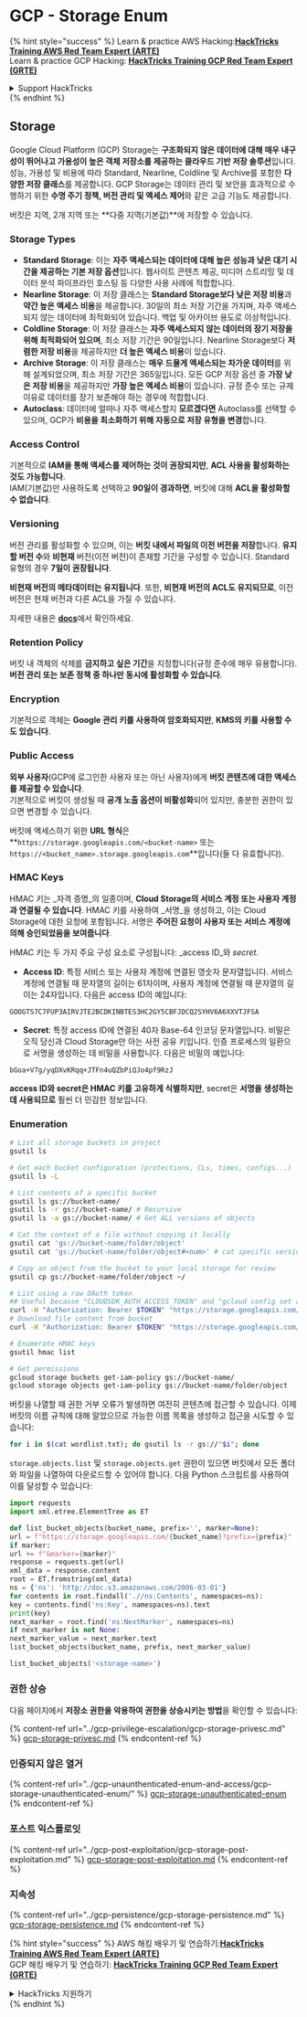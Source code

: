 # GCP - Storage Enum

{% hint style="success" %}
Learn & practice AWS Hacking:<img src="../../../.gitbook/assets/image (1).png" alt="" data-size="line">[**HackTricks Training AWS Red Team Expert (ARTE)**](https://training.hacktricks.xyz/courses/arte)<img src="../../../.gitbook/assets/image (1).png" alt="" data-size="line">\
Learn & practice GCP Hacking: <img src="../../../.gitbook/assets/image (2).png" alt="" data-size="line">[**HackTricks Training GCP Red Team Expert (GRTE)**<img src="../../../.gitbook/assets/image (2).png" alt="" data-size="line">](https://training.hacktricks.xyz/courses/grte)

<details>

<summary>Support HackTricks</summary>

* Check the [**subscription plans**](https://github.com/sponsors/carlospolop)!
* **Join the** 💬 [**Discord group**](https://discord.gg/hRep4RUj7f) or the [**telegram group**](https://t.me/peass) or **follow** us on **Twitter** 🐦 [**@hacktricks\_live**](https://twitter.com/hacktricks\_live)**.**
* **Share hacking tricks by submitting PRs to the** [**HackTricks**](https://github.com/carlospolop/hacktricks) and [**HackTricks Cloud**](https://github.com/carlospolop/hacktricks-cloud) github repos.

</details>
{% endhint %}

## Storage

Google Cloud Platform (GCP) Storage는 **구조화되지 않은 데이터에 대해 매우 내구성이 뛰어나고 가용성이 높은 객체 저장소를 제공하는 클라우드 기반 저장 솔루션**입니다. 성능, 가용성 및 비용에 따라 Standard, Nearline, Coldline 및 Archive를 포함한 **다양한 저장 클래스**를 제공합니다. GCP Storage는 데이터 관리 및 보안을 효과적으로 수행하기 위한 **수명 주기 정책, 버전 관리 및 액세스 제어**와 같은 고급 기능도 제공합니다.

버킷은 지역, 2개 지역 또는 **다중 지역(기본값)**에 저장할 수 있습니다.

### Storage Types

* **Standard Storage**: 이는 **자주 액세스되는 데이터에 대해 높은 성능과 낮은 대기 시간을 제공하는 기본 저장 옵션**입니다. 웹사이트 콘텐츠 제공, 미디어 스트리밍 및 데이터 분석 파이프라인 호스팅 등 다양한 사용 사례에 적합합니다.
* **Nearline Storage**: 이 저장 클래스는 **Standard Storage보다 낮은 저장 비용**과 **약간 높은 액세스 비용**을 제공합니다. 30일의 최소 저장 기간을 가지며, 자주 액세스되지 않는 데이터에 최적화되어 있습니다. 백업 및 아카이브 용도로 이상적입니다.
* **Coldline Storage**: 이 저장 클래스는 **자주 액세스되지 않는 데이터의 장기 저장을 위해 최적화되어 있으며**, 최소 저장 기간은 90일입니다. Nearline Storage보다 **저렴한 저장 비용**을 제공하지만 **더 높은 액세스 비용**이 있습니다.
* **Archive Storage**: 이 저장 클래스는 **매우 드물게 액세스되는 차가운 데이터**를 위해 설계되었으며, 최소 저장 기간은 365일입니다. 모든 GCP 저장 옵션 중 **가장 낮은 저장 비용**을 제공하지만 **가장 높은 액세스 비용**이 있습니다. 규정 준수 또는 규제 이유로 데이터를 장기 보존해야 하는 경우에 적합합니다.
* **Autoclass**: 데이터에 얼마나 자주 액세스할지 **모르겠다면** Autoclass를 선택할 수 있으며, GCP가 **비용을 최소화하기 위해 자동으로 저장 유형을 변경**합니다.

### Access Control

기본적으로 **IAM을 통해 액세스를 제어하는 것이 권장되지만**, **ACL 사용을 활성화하는 것도 가능합니다**.\
IAM(기본값)만 사용하도록 선택하고 **90일이 경과하면**, 버킷에 대해 **ACL을 활성화할 수 없습니다**.

### Versioning

버전 관리를 활성화할 수 있으며, 이는 **버킷 내에서 파일의 이전 버전을 저장**합니다. **유지할 버전 수**와 **비현재** 버전(이전 버전)이 존재할 기간을 구성할 수 있습니다. Standard 유형의 경우 **7일이 권장됩니다**.

**비현재 버전의 메타데이터는 유지됩니다**. 또한, **비현재 버전의 ACL도 유지되므로**, 이전 버전은 현재 버전과 다른 ACL을 가질 수 있습니다.

자세한 내용은 [**docs**](https://cloud.google.com/storage/docs/object-versioning)에서 확인하세요.

### Retention Policy

버킷 내 객체의 삭제를 **금지하고 싶은 기간**을 지정합니다(규정 준수에 매우 유용합니다).\
**버전 관리 또는 보존 정책 중 하나만 동시에 활성화할 수 있습니다**.

### Encryption

기본적으로 객체는 **Google 관리 키를 사용하여 암호화되지만**, **KMS의 키를 사용할 수도 있습니다**.

### Public Access

**외부 사용자**(GCP에 로그인한 사용자 또는 아닌 사용자)에게 **버킷 콘텐츠에 대한 액세스를 제공할 수 있습니다**.\
기본적으로 버킷이 생성될 때 **공개 노출 옵션이 비활성화**되어 있지만, 충분한 권한이 있으면 변경할 수 있습니다.

버킷에 액세스하기 위한 **URL 형식**은 **`https://storage.googleapis.com/<bucket-name>` 또는 `https://<bucket_name>.storage.googleapis.com`**입니다(둘 다 유효합니다).

### HMAC Keys

HMAC 키는 _자격 증명_의 일종이며, **Cloud Storage의 서비스 계정 또는 사용자 계정과 연결될 수 있습니다**. HMAC 키를 사용하여 _서명_을 생성하고, 이는 Cloud Storage에 대한 요청에 포함됩니다. 서명은 **주어진 요청이 사용자 또는 서비스 계정에 의해 승인되었음을 보여줍니다**.

HMAC 키는 두 가지 주요 구성 요소로 구성됩니다: _access ID_와 _secret_.

*   **Access ID**: 특정 서비스 또는 사용자 계정에 연결된 영숫자 문자열입니다. 서비스 계정에 연결될 때 문자열의 길이는 61자이며, 사용자 계정에 연결될 때 문자열의 길이는 24자입니다. 다음은 access ID의 예입니다:

`GOOGTS7C7FUP3AIRVJTE2BCDKINBTES3HC2GY5CBFJDCQ2SYHV6A6XXVTJFSA`
*   **Secret**: 특정 access ID에 연결된 40자 Base-64 인코딩 문자열입니다. 비밀은 오직 당신과 Cloud Storage만 아는 사전 공유 키입니다. 인증 프로세스의 일환으로 서명을 생성하는 데 비밀을 사용합니다. 다음은 비밀의 예입니다:

`bGoa+V7g/yqDXvKRqq+JTFn4uQZbPiQJo4pf9RzJ`

**access ID와 secret은 HMAC 키를 고유하게 식별하지만**, secret은 **서명을 생성하는 데 사용되므로** 훨씬 더 민감한 정보입니다.

### Enumeration
```bash
# List all storage buckets in project
gsutil ls

# Get each bucket configuration (protections, CLs, times, configs...)
gsutil ls -L

# List contents of a specific bucket
gsutil ls gs://bucket-name/
gsutil ls -r gs://bucket-name/ # Recursive
gsutil ls -a gs://bucket-name/ # Get ALL versions of objects

# Cat the context of a file without copying it locally
gsutil cat 'gs://bucket-name/folder/object'
gsutil cat 'gs://bucket-name/folder/object#<num>' # cat specific version

# Copy an object from the bucket to your local storage for review
gsutil cp gs://bucket-name/folder/object ~/

# List using a raw OAuth token
## Useful because "CLOUDSDK_AUTH_ACCESS_TOKEN" and "gcloud config set auth/access_token_file" doesn't work with gsutil
curl -H "Authorization: Bearer $TOKEN" "https://storage.googleapis.com/storage/v1/b/<storage-name>/o"
# Download file content from bucket
curl -H "Authorization: Bearer $TOKEN" "https://storage.googleapis.com/storage/v1/b/supportstorage-58249/o/flag.txt?alt=media" --output -

# Enumerate HMAC keys
gsutil hmac list

# Get permissions
gcloud storage buckets get-iam-policy gs://bucket-name/
gcloud storage objects get-iam-policy gs://bucket-name/folder/object
```
버킷을 나열할 때 권한 거부 오류가 발생하면 여전히 콘텐츠에 접근할 수 있습니다. 이제 버킷의 이름 규칙에 대해 알았으므로 가능한 이름 목록을 생성하고 접근을 시도할 수 있습니다:
```bash
for i in $(cat wordlist.txt); do gsutil ls -r gs://"$i"; done
```
`storage.objects.list` 및 `storage.objects.get` 권한이 있으면 버킷에서 모든 폴더와 파일을 나열하여 다운로드할 수 있어야 합니다. 다음 Python 스크립트를 사용하여 이를 달성할 수 있습니다:
```python
import requests
import xml.etree.ElementTree as ET

def list_bucket_objects(bucket_name, prefix='', marker=None):
url = f"https://storage.googleapis.com/{bucket_name}?prefix={prefix}"
if marker:
url += f"&marker={marker}"
response = requests.get(url)
xml_data = response.content
root = ET.fromstring(xml_data)
ns = {'ns': 'http://doc.s3.amazonaws.com/2006-03-01'}
for contents in root.findall('.//ns:Contents', namespaces=ns):
key = contents.find('ns:Key', namespaces=ns).text
print(key)
next_marker = root.find('ns:NextMarker', namespaces=ns)
if next_marker is not None:
next_marker_value = next_marker.text
list_bucket_objects(bucket_name, prefix, next_marker_value)

list_bucket_objects('<storage-name>')
```
### 권한 상승

다음 페이지에서 **저장소 권한을 악용하여 권한을 상승시키는 방법**을 확인할 수 있습니다:

{% content-ref url="../gcp-privilege-escalation/gcp-storage-privesc.md" %}
[gcp-storage-privesc.md](../gcp-privilege-escalation/gcp-storage-privesc.md)
{% endcontent-ref %}

### 인증되지 않은 열거

{% content-ref url="../gcp-unaunthenticated-enum-and-access/gcp-storage-unauthenticated-enum/" %}
[gcp-storage-unauthenticated-enum](../gcp-unaunthenticated-enum-and-access/gcp-storage-unauthenticated-enum/)
{% endcontent-ref %}

### 포스트 익스플로잇

{% content-ref url="../gcp-post-exploitation/gcp-storage-post-exploitation.md" %}
[gcp-storage-post-exploitation.md](../gcp-post-exploitation/gcp-storage-post-exploitation.md)
{% endcontent-ref %}

### 지속성

{% content-ref url="../gcp-persistence/gcp-storage-persistence.md" %}
[gcp-storage-persistence.md](../gcp-persistence/gcp-storage-persistence.md)
{% endcontent-ref %}

{% hint style="success" %}
AWS 해킹 배우기 및 연습하기:<img src="../../../.gitbook/assets/image (1).png" alt="" data-size="line">[**HackTricks Training AWS Red Team Expert (ARTE)**](https://training.hacktricks.xyz/courses/arte)<img src="../../../.gitbook/assets/image (1).png" alt="" data-size="line">\
GCP 해킹 배우기 및 연습하기: <img src="../../../.gitbook/assets/image (2).png" alt="" data-size="line">[**HackTricks Training GCP Red Team Expert (GRTE)**<img src="../../../.gitbook/assets/image (2).png" alt="" data-size="line">](https://training.hacktricks.xyz/courses/grte)

<details>

<summary>HackTricks 지원하기</summary>

* [**구독 계획**](https://github.com/sponsors/carlospolop) 확인하기!
* **💬 [**Discord 그룹**](https://discord.gg/hRep4RUj7f) 또는 [**텔레그램 그룹**](https://t.me/peass)에 참여하거나 **Twitter** 🐦 [**@hacktricks\_live**](https://twitter.com/hacktricks\_live)**를 팔로우하세요.**
* **[**HackTricks**](https://github.com/carlospolop/hacktricks) 및 [**HackTricks Cloud**](https://github.com/carlospolop/hacktricks-cloud) 깃허브 리포지토리에 PR을 제출하여 해킹 팁을 공유하세요.**

</details>
{% endhint %}
